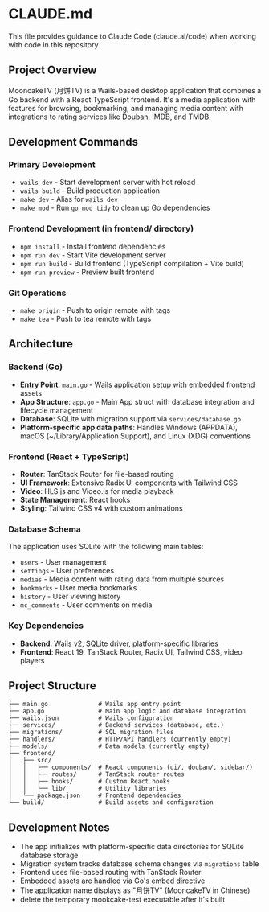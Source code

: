 # CLAUDE.md

This file provides guidance to Claude Code (claude.ai/code) when working with code in this repository.

## Project Overview

MooncakeTV (月饼TV) is a Wails-based desktop application that combines a Go backend with a React TypeScript frontend. It's a media application with features for browsing, bookmarking, and managing media content with integrations to rating services like Douban, IMDB, and TMDB.

## Development Commands

### Primary Development
- `wails dev` - Start development server with hot reload
- `wails build` - Build production application
- `make dev` - Alias for `wails dev`
- `make mod` - Run `go mod tidy` to clean up Go dependencies

### Frontend Development (in frontend/ directory)
- `npm install` - Install frontend dependencies
- `npm run dev` - Start Vite development server
- `npm run build` - Build frontend (TypeScript compilation + Vite build)
- `npm run preview` - Preview built frontend

### Git Operations
- `make origin` - Push to origin remote with tags
- `make tea` - Push to tea remote with tags

## Architecture

### Backend (Go)
- **Entry Point**: `main.go` - Wails application setup with embedded frontend assets
- **App Structure**: `app.go` - Main App struct with database integration and lifecycle management
- **Database**: SQLite with migration support via `services/database.go`
- **Platform-specific app data paths**: Handles Windows (APPDATA), macOS (~/Library/Application Support), and Linux (XDG) conventions

### Frontend (React + TypeScript)
- **Router**: TanStack Router for file-based routing
- **UI Framework**: Extensive Radix UI components with Tailwind CSS
- **Video**: HLS.js and Video.js for media playback
- **State Management**: React hooks
- **Styling**: Tailwind CSS v4 with custom animations

### Database Schema
The application uses SQLite with the following main tables:
- `users` - User management
- `settings` - User preferences
- `medias` - Media content with rating data from multiple sources
- `bookmarks` - User media bookmarks
- `history` - User viewing history
- `mc_comments` - User comments on media

### Key Dependencies
- **Backend**: Wails v2, SQLite driver, platform-specific libraries
- **Frontend**: React 19, TanStack Router, Radix UI, Tailwind CSS, video players

## Project Structure

```
├── main.go              # Wails app entry point
├── app.go               # Main app logic and database integration
├── wails.json           # Wails configuration
├── services/            # Backend services (database, etc.)
├── migrations/          # SQL migration files
├── handlers/            # HTTP/API handlers (currently empty)
├── models/              # Data models (currently empty)
├── frontend/
│   ├── src/
│   │   ├── components/  # React components (ui/, douban/, sidebar/)
│   │   ├── routes/      # TanStack router routes
│   │   ├── hooks/       # Custom React hooks
│   │   └── lib/         # Utility libraries
│   └── package.json     # Frontend dependencies
└── build/               # Build assets and configuration
```

## Development Notes

- The app initializes with platform-specific data directories for SQLite database storage
- Migration system tracks database schema changes via `migrations` table
- Frontend uses file-based routing with TanStack Router
- Embedded assets are handled via Go's embed directive
- The application name displays as "月饼TV" (MooncakeTV in Chinese)
- delete the temporary mookcake-test executable after it's built